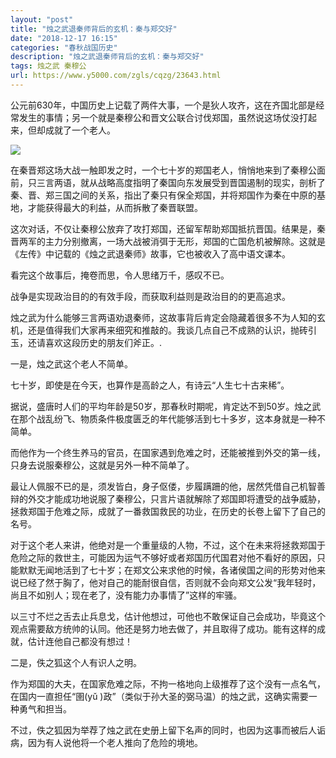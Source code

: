 ```yaml
---
layout: "post"
title: "烛之武退秦师背后的玄机：秦与郑交好"
date: "2018-12-17 16:15"
categories: "春秋战国历史"
description: "烛之武退秦师背后的玄机：秦与郑交好"
tags: 烛之武 秦穆公
url: https://www.y5000.com/zgls/cqzg/23643.html
---
```






公元前630年，中国历史上记载了两件大事，一个是狄人攻齐，这在齐国北部是经常发生的事情；另一个就是秦穆公和晋文公联合讨伐郑国，虽然说这场仗没打起来，但却成就了一个老人。

![](https://img.y5000.com/uploads/allimg/170710/14293L623-0.jpg)

在秦晋郑这场大战一触即发之时，一个七十岁的郑国老人，悄悄地来到了秦穆公面前，只三言两语，就从战略高度指明了秦国向东发展受到晋国遏制的现实，剖析了秦、晋、郑三国之间的关系，指出了秦只有保全郑国，并将郑国作为秦在中原的基地，才能获得最大的利益，从而拆散了秦晋联盟。

这次对话，不仅让秦穆公放弃了攻打郑国，还留军帮助郑国抵抗晋国。结果是，秦晋两军的主力分别撤离，一场大战被消弭于无形，郑国的亡国危机被解除。这就是《左传》中记载的《烛之武退秦师》故事，它也被收入了高中语文课本。

看完这个故事后，掩卷而思，令人思绪万千，感叹不已。

战争是实现政治目的的有效手段，而获取利益则是政治目的的更高追求。

烛之武为什么能够三言两语劝退秦师，这故事背后肯定会隐藏着很多不为人知的玄机，还是值得我们大家再来细究和推敲的。我谈几点自己不成熟的认识，抛砖引玉，还请喜欢这段历史的朋友们斧正。.

一是，烛之武这个老人不简单。

七十岁，即使是在今天，也算作是高龄之人，有诗云“人生七十古来稀”。

据说，盛唐时人们的平均年龄是50岁，那春秋时期呢，肯定达不到50岁。烛之武在那个战乱纷飞、物质条件极度匮乏的年代能够活到七十多岁，这本身就是一种不简单。

而他作为一个终生养马的官员，在国家遇到危难之时，还能被推到外交的第一线，只身去说服秦穆公，这就是另外一种不简单了。

最让人佩服不已的是，须发皆白，身子伛偻，步履蹒跚的他，居然凭借自己机智善辩的外交才能成功地说服了秦穆公，只言片语就解除了郑国即将遭受的战争威胁，拯救郑国于危难之际，成就了一番救国救民的功业，在历史的长卷上留下了自己的名号。

对于这个老人来讲，他绝对是一个重量级的人物，不过，这个在未来将拯救郑国于危险之际的救世主，可能因为运气不够好或者郑国历代国君对他不看好的原因，只能默默无闻地活到了七十岁；在郑文公来求他的时候，各诸侯国之间的形势对他来说已经了然于胸了，他对自己的能耐很自信，否则就不会向郑文公发“我年轻时，尚且不如别人；现在老了，没有能力办事情了”这样的牢骚。

以三寸不烂之舌去止兵息戈，估计他想过，可他也不敢保证自己会成功，毕竟这个观点需要敌方统帅的认同。他还是努力地去做了，并且取得了成功。能有这样的成就，估计连他自己都没有想过！

二是，佚之狐这个人有识人之明。

作为郑国的大夫，在国家危难之际，不拘一格地向上级推荐了这个没有一点名气，在国内一直担任“圉(yǔ
)政”（类似于孙大圣的弼马温）的烛之武，这确实需要一种勇气和担当。

不过，佚之狐因为举荐了烛之武在史册上留下名声的同时，也因为这事而被后人诟病，因为有人说他将一个老人推向了危险的境地。
